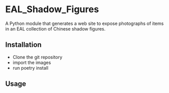 # EAL_Shadow_Figures

A Python module that generates a web site to expose photographs of
items in an EAL collection of Chinese shadow figures.

## Installation
  * Clone the git repository
  * import the images
  * run poetry install

## Usage
